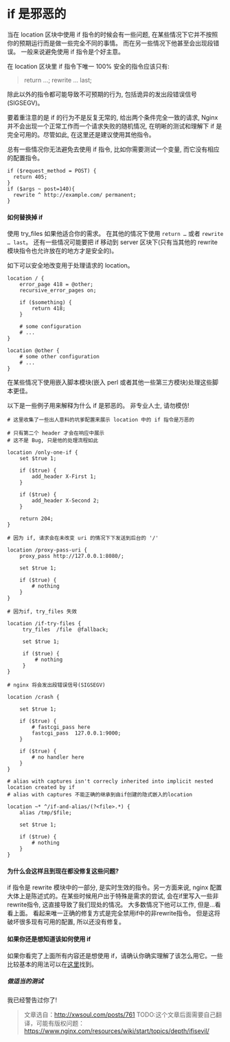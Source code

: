 # if 是邪恶的

当在 location 区块中使用 if 指令的时候会有一些问题, 在某些情况下它并不按照你的预期运行而是做一些完全不同的事情。 而在另一些情况下他甚至会出现段错误。 一般来说避免使用 if 指令是个好主意。

在 location 区块里 if 指令下唯一 100% 安全的指令应该只有:

>return …;
>rewrite … last;

除此以外的指令都可能导致不可预期的行为, 包括诡异的发出段错误信号 (SIGSEGV)。

要着重注意的是 if 的行为不是反复无常的, 给出两个条件完全一致的请求, Nginx 并不会出现一个正常工作而一个请求失败的随机情况, 在明晰的测试和理解下 if 是完全可用的。尽管如此, 在这里还是建议使用其他指令。

总有一些情况你无法避免去使用 if 指令, 比如你需要测试一个变量, 而它没有相应的配置指令。

```nginx
if ($request_method = POST) {
  return 405;
}
if ($args ~ post=140){
  rewrite ^ http://example.com/ permanent;
}
```

#### 如何替换掉 if

使用 try_files 如果他适合你的需求。 在其他的情况下使用 `return …` 或者 `rewrite … last`。 还有一些情况可能要把 if 移动到 server 区块下(只有当其他的 rewrite 模块指令也允许放在的地方才是安全的)。

如下可以安全地改变用于处理请求的 location。

```nginx
location / {
    error_page 418 = @other;
    recursive_error_pages on;

    if ($something) {
        return 418;
    }

    # some configuration
    # ...
}

location @other {
    # some other configuration
    # ...
}
```

在某些情况下使用嵌入脚本模块(嵌入 perl 或者其他一些第三方模块)处理这些脚本更佳。

以下是一些例子用来解释为什么 if 是邪恶的。 非专业人士, 请勿模仿!

```nginx
# 这里收集了一些出人意料的坑爹配置来展示 location 中的 if 指令是万恶的

# 只有第二个 header 才会在响应中展示
# 这不是 Bug, 只是他的处理流程如此

location /only-one-if {
    set $true 1;

    if ($true) {
        add_header X-First 1;
    }

    if ($true) {
        add_header X-Second 2;
    }

    return 204;
}

# 因为 if, 请求会在未改变 uri 的情况下下发送到后台的 '/'

location /proxy-pass-uri {
    proxy_pass http://127.0.0.1:8080/;

    set $true 1;

    if ($true) {
        # nothing
    }
}

# 因为if, try_files 失效

location /if-try-files {
     try_files  /file  @fallback;

     set $true 1;

     if ($true) {
         # nothing
     }
}

# nginx 将会发出段错误信号(SIGSEGV)

location /crash {

    set $true 1;

    if ($true) {
        # fastcgi_pass here
        fastcgi_pass  127.0.0.1:9000;
    }

    if ($true) {
        # no handler here
    }
}

# alias with captures isn't correcly inherited into implicit nested location created by if
# alias with captures 不能正确的继承到由if创建的隐式嵌入的location

location ~* ^/if-and-alias/(?<file>.*) {
    alias /tmp/$file;

    set $true 1;

    if ($true) {
        # nothing
    }
}
```

#### 为什么会这样且到现在都没修复这些问题?

if 指令是 rewrite 模块中的一部分, 是实时生效的指令。另一方面来说, nginx 配置大体上是陈述式的。在某些时候用户出于特殊是需求的尝试, 会在if里写入一些非rewrite指令, 这直接导致了我们现处的情况。 大多数情况下他可以工作, 但是…看看上面。
看起来唯一正确的修复方式是完全禁用if中的非rewrite指令。 但是这将破坏很多现有可用的配置, 所以还没有修复。

#### 如果你还是想知道该如何使用 if

如果你看完了上面所有内容还是想使用 if，请确认你确实理解了该怎么用它。一些比较基本的用法可以在[这里](http://agentzh.blogspot.jp/2011/03/how-nginx-location-if-works.html)找到。

##### 做适当的测试

我已经警告过你了!

> 文章选自：http://xwsoul.com/posts/761
> TODO:这个文章后面需要自己翻译，可能有版权问题：https://www.nginx.com/resources/wiki/start/topics/depth/ifisevil/
